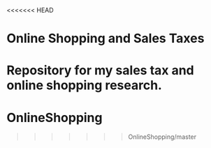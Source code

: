 <<<<<<< HEAD
# Online Shopping and Sales Taxes

Repository for my sales tax and online shopping research.
=======
# OnlineShopping
>>>>>>> OnlineShopping/master
